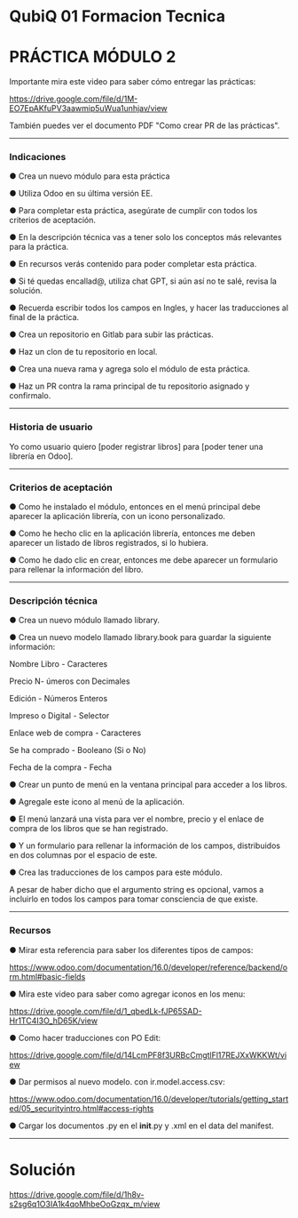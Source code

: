 # QubiQ 01 Formacion Tecnica

# PRÁCTICA MÓDULO 2

Importante mira este video para saber cómo entregar las prácticas:

https://drive.google.com/file/d/1M-EO7EpAKfuPV3aawmip5uWua1unhjav/view

También puedes ver el documento PDF "Como crear PR de las prácticas".

------------------------------------------------------------------------------------------------------------------

### Indicaciones

● Crea un nuevo módulo para esta práctica

● Utiliza Odoo en su última versión EE.

● Para completar esta práctica, asegúrate de cumplir con todos los criterios de aceptación.

● En la descripción técnica vas a tener solo los conceptos más relevantes para la práctica.

● En recursos verás contenido para poder completar esta práctica.

● Si té quedas encallad@, utiliza chat GPT, si aún así no te salé, revisa la solución.

● Recuerda escribir todos los campos en Ingles, y hacer las traducciones al final de la práctica.

● Crea un repositorio en Gitlab para subir las prácticas.

● Haz un clon de tu repositorio en local.

● Crea una nueva rama y agrega solo el módulo de esta práctica.

● Haz un PR contra la rama principal de tu repositorio asignado y confirmalo.

------------------------------------------------------------------------------------------------------------------

### Historia de usuario

Yo como usuario quiero [poder registrar libros] para [poder tener una librería en Odoo].

------------------------------------------------------------------------------------------------------------------

### Criterios de aceptación

● Como he instalado el módulo, entonces en el menú principal debe aparecer la aplicación librería, con un icono personalizado.

● Como he hecho clic en la aplicación librería, entonces me deben aparecer un listado de libros registrados, si lo hubiera.

● Como he dado clic en crear, entonces me debe aparecer un formulario para rellenar la información del libro.

------------------------------------------------------------------------------------------------------------------

### Descripción técnica

● Crea un nuevo módulo llamado library.

● Crea un nuevo modelo llamado library.book para guardar la siguiente información:

Nombre Libro - Caracteres

Precio N- úmeros con Decimales

Edición - Números Enteros

Impreso o Digital - Selector

Enlace web de compra - Caracteres

Se ha comprado - Booleano (Si o No)

Fecha de la compra - Fecha

● Crear un punto de menú en la ventana principal para acceder a los libros.

● Agregale este icono al menú de la aplicación.

● El menú lanzará una vista para ver el nombre, precio y el enlace de compra de los libros que se han registrado.

● Y un formulario para rellenar la información de los campos, distribuidos en dos columnas por el espacio de este.

● Crea las traducciones de los campos para este módulo.

A pesar de haber dicho que el argumento string es opcional, vamos a incluirlo en todos los campos para tomar consciencia de que existe.

------------------------------------------------------------------------------------------------------------------

### Recursos

● Mirar esta referencia para saber los diferentes tipos de campos:

https://www.odoo.com/documentation/16.0/developer/reference/backend/orm.html#basic-fields

● Mira este video para saber como agregar iconos en los menu:

https://drive.google.com/file/d/1_qbedLk-fJP65SAD-Hr1TC4I3O_hD65K/view

● Como hacer traducciones con PO Edit:

https://drive.google.com/file/d/14LcmPF8f3URBcCmgtlFl17REJXxWKKWt/view

● Dar permisos al nuevo modelo. con ir.model.access.csv:

https://www.odoo.com/documentation/16.0/developer/tutorials/getting_started/05_securityintro.html#access-rights

● Cargar los documentos .py en el __init__.py y .xml en el data del manifest.

------------------------------------------------------------------------------------------------------------------

# Solución

https://drive.google.com/file/d/1h8v-s2sg6q1O3IA1k4qoMhbeOoGzqx_m/view

